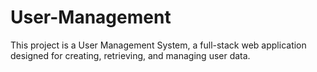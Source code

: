 # User-Management
This project is a User Management System, a full-stack web application designed for creating, retrieving, and managing user data.
